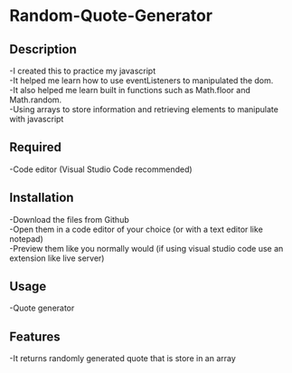 # Random-Quote-Generator

## Description
-I created this to practice my javascript   
-It helped me learn how to use eventListeners to manipulated the dom.   
-It also helped me learn built in functions such as Math.floor and Math.random.  
-Using arrays to store information and retrieving elements to manipulate with javascript  

## Required
-Code editor (Visual Studio Code recommended)  

## Installation
-Download the files from Github  
-Open them in a code editor of your choice (or with a text editor like notepad)    
-Preview them like you normally would (if using visual studio code use an extension like live server)    

## Usage
-Quote generator  

## Features
-It returns randomly generated quote that is store in an array   
